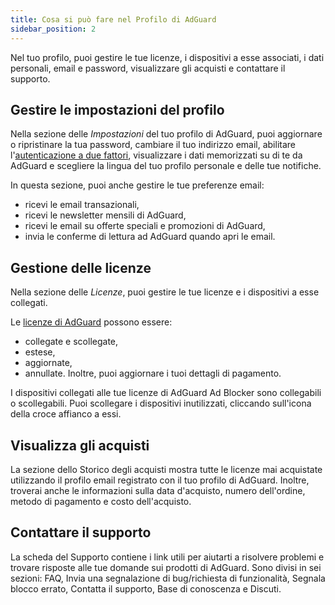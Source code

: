 ```yaml
---
title: Cosa si può fare nel Profilo di AdGuard
sidebar_position: 2
---
```


Nel tuo profilo, puoi gestire le tue licenze, i dispositivi a esse associati, i dati personali, email e password, visualizzare gli acquisti e contattare il supporto.

## Gestire le impostazioni del profilo

Nella sezione delle *Impostazioni* del tuo profilo di AdGuard, puoi aggiornare o ripristinare la tua password, cambiare il tuo indirizzo email, abilitare l'[autenticazione a due fattori](../2fa), visualizzare i dati memorizzati su di te da AdGuard e scegliere la lingua del tuo profilo personale e delle tue notifiche.

In questa sezione, puoi anche gestire le tue preferenze email:

- ricevi le email transazionali,
- ricevi le newsletter mensili di AdGuard,
- ricevi le email su offerte speciali e promozioni di AdGuard,
- invia le conferme di lettura ad AdGuard quando apri le email.

## Gestione delle licenze

Nella sezione delle *Licenze*, puoi gestire le tue licenze e i dispositivi a esse collegati.

Le [licenze di AdGuard](../../license/what-is) possono essere:

- collegate e scollegate,
- estese,
- aggiornate,
- annullate. Inoltre, puoi aggiornare i tuoi dettagli di pagamento.

I dispositivi collegati alle tue licenze di AdGuard Ad Blocker sono collegabili o scollegabili. Puoi scollegare i dispositivi inutilizzati, cliccando sull'icona della croce affianco a essi.

## Visualizza gli acquisti

La sezione dello Storico degli acquisti mostra tutte le licenze mai acquistate utilizzando il profilo email registrato con il tuo profilo di AdGuard. Inoltre, troverai anche le informazioni sulla data d'acquisto, numero dell'ordine, metodo di pagamento e costo dell'acquisto.

## Contattare il supporto

La scheda del Supporto contiene i link utili per aiutarti a risolvere problemi e trovare risposte alle tue domande sui prodotti di AdGuard. Sono divisi in sei sezioni: FAQ, Invia una segnalazione di bug/richiesta di funzionalità, Segnala blocco errato, Contatta il supporto, Base di conoscenza e Discuti.
